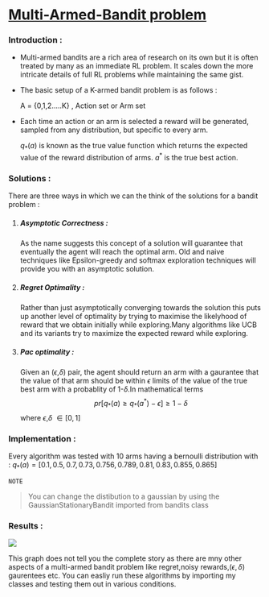 # [Multi-Armed-Bandit problem](https://en.wikipedia.org/wiki/Multi-armed_bandit)

### Introduction : 
* Multi-armed bandits are a rich area of research on its own but it is often treated by many as an immediate RL problem. It scales down the more intricate details of full RL problems while maintaining the same gist.
* The basic setup of a K-armed bandit problem is as follows :
 
     A = {0,1,2.....K} , Action set or Arm set
* Each time an action or an arm is selected a reward will be generated, sampled from any distribution, but specific to every arm.

    $q_*(a)$ is known as the true value function which returns the expected value of the reward distribution of arms.
    $a^*$ is the true best action.
    
    
### Solutions : 

There are three ways in which we can the think of the solutions for a bandit problem :

1. ##### Asymptotic Correctness : 
      As the name suggests this concept of a solution will guarantee that eventually the agent will reach the optimal arm. Old and naive techniques like Epsilon-greedy and softmax exploration techniques will provide you with an asymptotic solution.
      
2. ##### Regret Optimality : 
      Rather than just asymptotically converging towards the solution this puts up another level of optimality by trying to maximise the likelyhood of reward that we obtain initially while exploring.Many algorithms like UCB and its variants try to maximize the expected reward while exploring.
     
3. ##### Pac optimality : 
      Given an ($\epsilon$,$\delta$) pair, the agent should return an arm with a gaurantee that the value of that arm should be within $\epsilon$ limits of the value of the true best arm with a probablity of 1-$\delta$.In mathematical terms 
 $$pr[q_*(a) \geq q_*(a^*) - \epsilon] \geq 1 - \delta $$
 where $\epsilon$,$\delta$ $\in [0,1]$
 
 ### Implementation : 
 
 Every algorithm was tested with 10 arms having a bernoulli distribution with : 
 $q_*(a) = [0.1, 0.5, 0.7, 0.73, 0.756, 0.789, 0.81, 0.83, 0.855, 0.865]$
 
 `NOTE`
>  You can change the distibution to a gaussian by using the GaussianStationaryBandit imported from bandits class
 
 ### Results : 
 
 ![](https://i.imgur.com/eLYVDfb.png)

This graph does not tell you the complete story as there are mny other aspects of a multi-armed bandit problem like regret,noisy rewards,$(\epsilon,\delta)$ gaurentees etc.
You can easliy run these algorithms by importing my classes and testing them out in various conditions. 
